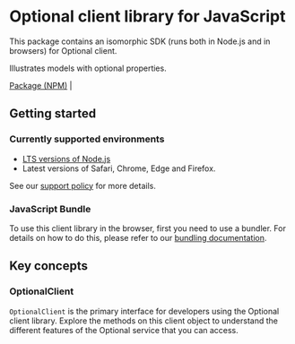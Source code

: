 # Optional client library for JavaScript

This package contains an isomorphic SDK (runs both in Node.js and in browsers) for Optional client.

Illustrates models with optional properties.

[Package (NPM)](https://www.npmjs.com/package/@msinternal/optional-property) |

## Getting started

### Currently supported environments

- [LTS versions of Node.js](https://github.com/nodejs/release#release-schedule)
- Latest versions of Safari, Chrome, Edge and Firefox.

See our [support policy](https://github.com/Azure/azure-sdk-for-js/blob/main/SUPPORT.md) for more details.





### JavaScript Bundle
To use this client library in the browser, first you need to use a bundler. For details on how to do this, please refer to our [bundling documentation](https://aka.ms/AzureSDKBundling).

## Key concepts

### OptionalClient

`OptionalClient` is the primary interface for developers using the Optional client library. Explore the methods on this client object to understand the different features of the Optional service that you can access.

